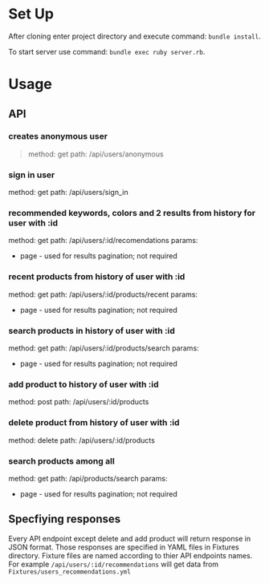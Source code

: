 Set Up
======

After cloning enter project directory and execute command: `bundle install`.

To start server use command: `bundle exec ruby server.rb`.

Usage
=====

API
---
### creates anonymous user
> method: get 
> path: /api/users/anonymous

### sign in user
method: get 
path: /api/users/sign_in

### recommended keywords, colors and 2 results from history for user with :id
method: get 
path: /api/users/:id/recomendations
params:
  - page - used for results pagination; not required

### recent products from history of user with :id
method: get 
path: /api/users/:id/products/recent
params:
  - page - used for results pagination; not required

### search products in history of user with :id
method: get 
path: /api/users/:id/products/search
params:
  - page - used for results pagination; not required

### add product to history of user with :id
method: post 
path: /api/users/:id/products

### delete product from history of user with :id
method: delete 
path: /api/users/:id/products

### search products among all
method: get 
path: /api/products/search
params:
  - page - used for results pagination; not required

Specfiying responses
-------------------

Every API endpoint except delete and add product will return response in JSON format.
Those responses are specified in YAML files in Fixtures directory. Fixture files are named according to thier API endpoints names. For example `/api/users/:id/recommendations` will get data from `Fixtures/users_recommendations.yml`
